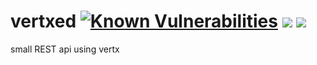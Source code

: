 # vertxed <a href="https://snyk.io/test/github/mhero/vertxed?targetFile=rx-rest%2Fpom.xml"><img src="https://snyk.io/test/github/mhero/vertxed/badge.svg?targetFile=rx-rest%2Fpom.xml" alt="Known Vulnerabilities" data-canonical-src="https://snyk.io/test/github/mhero/vertxed?targetFile=rx-rest%2Fpom.xml" style="max-width:100%;"></a> <a href="https://codeclimate.com/github/mhero/vertxed/maintainability"><img src="https://api.codeclimate.com/v1/badges/2ff61864555f6a504504/maintainability" /></a> <a href="https://codeclimate.com/github/mhero/vertxed/test_coverage"><img src="https://api.codeclimate.com/v1/badges/2ff61864555f6a504504/test_coverage" /></a>

small REST api using vertx
